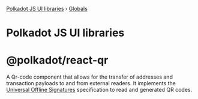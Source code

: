 [Polkadot JS UI libraries](README.md) › [Globals](globals.md)

# Polkadot JS UI libraries

# @polkadot/react-qr

A Qr-code component that allows for the transfer of addresses and transaction payloads to and from external readers. It implements the [Universal Offline Signatures](https://github.com/maciejhirsz/uos) specification to read and generated QR codes.
